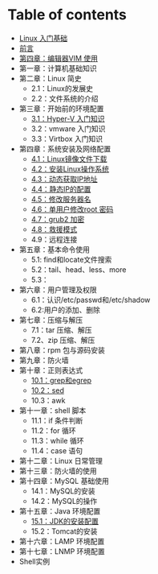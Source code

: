 # Table of contents

* [Linux 入门基础](README.md)
* [前言](qian-yan.md)
* [第四章：编辑器VIM 使用](di-si-zhang-bian-ji-qi-vim-shi-yong.md)
* 第一章：计算机基础知识
* 第二章：Linux 简史
  * 2.1：Linux的发展史
  * 2.2：文件系统的介绍
* 第三章：开始前的环境配置
  * [3.1：Hyper-V 入门知识](di-san-zhang-kai-shi-qian-de-huan-jing-pei-zhi/3.1hyperv-ru-men-zhi-shi.md)
  * 3.2：vmware 入门知识
  * 3.3：Virtbox 入门知识
* 第四章：系统安装及网络配置
  * [4.1：Linux镜像文件下载](di-si-zhang-xi-tong-an-zhuang-ji-wang-luo-pei-zhi/4.1linux-jing-xiang-wen-jian-xia-zai.md)
  * [4.2：安装Linux操作系统](di-si-zhang-xi-tong-an-zhuang-ji-wang-luo-pei-zhi/4.2-an-zhuang-linux-cao-zuo-xi-tong.md)
  * [4.3：动态获取IP地址](di-si-zhang-xi-tong-an-zhuang-ji-wang-luo-pei-zhi/4.3-dong-tai-huo-qu-ip-di-zhi.md)
  * [4.4：静态IP的配置](di-si-zhang-xi-tong-an-zhuang-ji-wang-luo-pei-zhi/4.4-jing-tai-ip-de-pei-zhi.md)
  * [4.5：修改服务器名](di-si-zhang-xi-tong-an-zhuang-ji-wang-luo-pei-zhi/4.5-xiu-gai-fu-wu-qi-ming.md)
  * [4.6：单用户修改root 密码](di-si-zhang-xi-tong-an-zhuang-ji-wang-luo-pei-zhi/4.6-dan-yong-hu-xiu-gai-root-mi-ma.md)
  * [4.7：grub2 加密](di-si-zhang-xi-tong-an-zhuang-ji-wang-luo-pei-zhi/4.7grub2-jia-mi.md)
  * [4.8：救援模式](di-si-zhang-xi-tong-an-zhuang-ji-wang-luo-pei-zhi/4.8-jiu-yuan-mo-shi.md)
  * 4.9：远程连接
* 第五章：基本命令使用
  * 5.1: find和locate文件搜索
  * 5.2：tail、head、less、more
  * 5.3：
* 第六章：用户管理及权限
  * 6.1：认识/etc/passwd和/etc/shadow
  * 6.2:用户的添加、删除
* 第七章：压缩与解压
  * 7.1：tar 压缩、解压
  * 7.2、zip 压缩、解压
* 第八章：rpm 包与源码安装
* 第九章：防火墙
* 第十章：正则表达式
  * [10.1：grep和egrep](di-shi-zhang-zheng-ze-biao-da-shi/10.1grep-he-egrep.md)
  * [10.2：sed](di-shi-zhang-zheng-ze-biao-da-shi/10.2-sed.md)
  * 10.3：awk
* 第十一章：shell 脚本
  * 11.1：if 条件判断
  * 11.2：for 循环
  * 11.3：while 循环
  * 11.4：case 语句
* 第十二章：Linux 日常管理
* 第十三章：防火墙的使用
* 第十四章：MySQL 基础使用
  * 14.1：MySQL的安装
  * 14.2：MySQL的操作
* 第十五章：Java 环境配置
  * [15.1：JDK的安装配置](di-shi-wu-zhang-java-huan-jing-pei-zhi/15.1jdk-de-an-zhuang-pei-zhi.md)
  * 15.2：Tomcat的安装
* 第十六章：LAMP 环境配置
* 第十七章：LNMP 环境配置
* Shell实例

